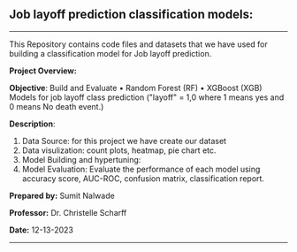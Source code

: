## Job layoff prediction classification models:

---

This Repository contains code files and datasets that we have used for building a classification model for Job layoff prediction.


**Project Overview:**

**Objective**: Build and Evaluate • Random Forest (RF)
• XGBoost (XGB) Models for job layoff class prediction ("layoff" = 1,0 where 1 means yes and 0 means No death event.)

**Description**:

1. Data Source: for this project we have create our dataset
2. Data visulization: count plots, heatmap, pie chart etc.
3. Model Building and hypertuning:
4. Model Evaluation: Evaluate the performance of each model using accuracy score, AUC-ROC, confusion matrix, classification report.

**Prepared by:** Sumit Nalwade

**Professor:** Dr. Christelle Scharff

**Date:** 12-13-2023

---
